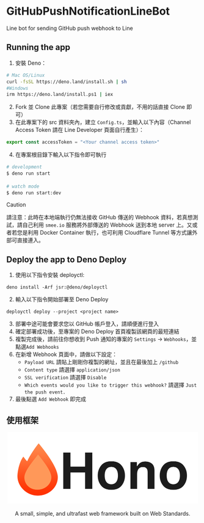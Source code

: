 # GitHubPushNotificationLineBot
Line bot for sending GitHub push webhook to Line
## Running the app
1. 安裝 Deno：
```bash
# Mac OS/Linux
curl -fsSL https://deno.land/install.sh | sh
#Windows
irm https://deno.land/install.ps1 | iex
```
2. Fork 並 Clone 此專案（若您需要自行修改或貢獻，不用的話直接 Clone 即可） 
3. 在此專案下的 src 資料夾內，建立 `Config.ts`，並輸入以下內容（Channel Access Token 請在 Line Developer 頁面自行產生）：
```ts
export const accessToken = "<Your channel access token>"
```
4. 在專案根目錄下輸入以下指令即可執行
```bash
# development
$ deno run start

# watch mode
$ deno run start:dev
```
> [!CAUTION]
> 請注意：此時在本地端執行仍無法接收 GitHub 傳送的 Webhook 資料，若真想測試，請自己利用 `smee.io` 服務將外部傳送的 Webhook 送到本地 server 上。又或者若您是利用 Docker Container 執行，也可利用 Cloudflare Tunnel 等方式讓外部可直接連入。
## Deploy the app to Deno Deploy
1. 使用以下指令安裝 deployctl:
```
deno install -Arf jsr:@deno/deployctl
```
2. 輸入以下指令開始部署至 Deno Deploy
```
deployctl deploy --project <project name>
```
3. 部署中途可能會要求您以 GitHub 帳戶登入，請順便進行登入
4. 確定部署成功後，至專案的 Deno Deploy 首頁複製該網頁的最短連結
5. 複製完成後，請前往你想收到 Push 通知的專案的 `Settings` -> `Webhooks`，並點選`Add Webhooks`
6. 在新增 Webhook 頁面中，請做以下設定：
    * `Payload URL` 請貼上剛剛你複製的網址，並且在最後加上 `/github`
    * `Content type` 請選擇 `application/json`
    * `SSL verification` 請選擇 `Disable`
    * `Which events would you like to trigger this webhook?` 請選擇 `Just the push event.`
7. 最後點選 `Add Webhook` 即完成 
## 使用框架
<p align="center">
  <a href="https://hono.dev">
    <img src="https://raw.githubusercontent.com/honojs/hono/main/docs/images/hono-title.png" width="500" height="auto" alt="Hono"/>
  </a>
</p>

<p align="center">A small, simple, and ultrafast web framework built on Web Standards.</p>
